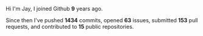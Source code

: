 Hi I'm Jay, I joined Github **9** years ago.

Since then I've pushed **1434** commits, opened **63** issues, submitted **153** pull requests, and contributed to **15** public repositories.
